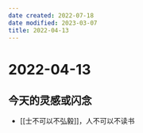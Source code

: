 ```yaml
---
date created: 2022-07-18
date modified: 2023-03-07
title: 2022-04-13
---
```


# 2022-04-13

## 今天的灵感或闪念

- [[士不可以不弘毅]]，人不可以不读书
